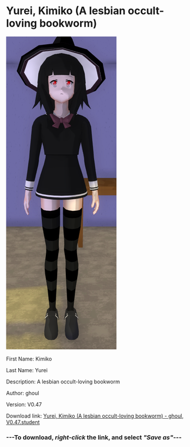 # Yurei, Kimiko (A lesbian occult-loving bookworm)

<img src="https://raw.githubusercontent.com/Arbiter1223/Daigaku-Gurashi-Custom-Students/master/Students/Files/Yurei%2C%20Kimiko%20(A%20lesbian%20occult-loving%20bookworm).png" title="Yurei, Kimiko (A lesbian occult-loving bookworm) - ghoul, V0.47">

First Name: Kimiko

Last Name: Yurei

Description: A lesbian occult-loving bookworm

Author: ghoul

Version: V0.47

Download link: <a href="https://raw.githubusercontent.com/Arbiter1223/Daigaku-Gurashi-Custom-Students/master/Students/Files/Yurei%2C%20Kimiko%20(A%20lesbian%20occult-loving%20bookworm)%20-%20ghoul%2C%20V0.47.student">Yurei, Kimiko (A lesbian occult-loving bookworm) - ghoul, V0.47.student</a>

### ---**To download, _right-click_ the link, and select _"Save as"_**---
